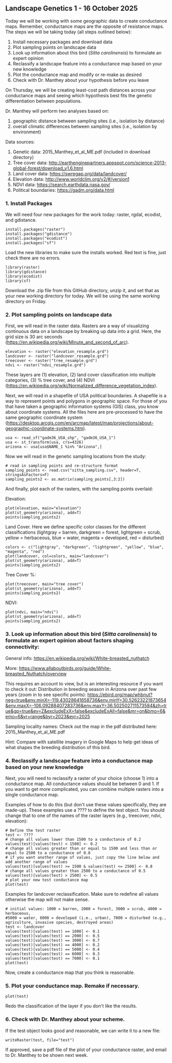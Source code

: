 ## Landscape Genetics 1 - 16 October 2025

Today we will be working with some geographic data to create conductance maps. Remember, conductance maps are the opposite
of resistance maps. The steps we will be taking today (all steps outlined below):

1. Install necessary packages and download data
2. Plot sampling points on landscape data
3. Look up information about this bird (_Sitta carolinensis_) to formulate an expert opinion
4. Reclassify a landscape feature into a conductance map based on your new knowledge
5. Plot the conductance map and modify or re-make as desired
6. Check with Dr. Manthey about your hypothesis before you leave

On Thursday, we will be creating least-cost path distances across your conductance maps and seeing which hypothesis best
fits the genetic differentiation between populations.

Dr. Manthey will perform two analyses based on:
1. geographic distance between sampling sites (i.e., isolation by distance)
2. overall climatic differences between sampling sites (i.e., isolation by environment)

Data sources:
1. Genetic data: 2015_Manthey_et_al_ME.pdf (included in download directory)
2. Tree cover data: http://earthenginepartners.appspot.com/science-2013-global-forest/download_v1.6.html
3. Land cover data: https://swregap.org/data/landcover/
4. Elevation data: http://www.worldclim.org/v2/#/version1
5. NDVI data: https://search.earthdata.nasa.gov/
6. Political boundaries: https://gadm.org/data.html

### 1. Install Packages

We will need four new packages for the work today: raster, rgdal, ecodist, and gdistance.

    install.packages("raster")
    install.packages("gdistance")
    install.packages("ecodist")
    install.packages("sf")
    
Load the new libraries to make sure the installs worked. Red text is fine, just check there are no errors. 

    library(raster)
    library(gdistance)
    library(ecodist)
    library(sf)

Download the .zip file from this GitHub directory, unzip it, and set that as your new working directory for today. We will be
using the same working directory on Friday.

### 2. Plot sampling points on landscape data

First, we will read in the raster data. Rasters are a way of visualizing continuous data on a landscape by breaking up data
into a grid. Here, the grid size is 30 arc seconds (https://en.wikipedia.org/wiki/Minute_and_second_of_arc).

    elevation <- raster("elevation_resample.grd")
    landcover <- raster("landcover_resample.grd")
    treecover <- raster("tree_resample.grd")
    ndvi <- raster("ndvi_resample.grd")
    
These layers are (1) elevation, (2) land cover classification into multiple categories, (3) % tree cover, and (4) NDVI 
(https://en.wikipedia.org/wiki/Normalized_difference_vegetation_index).

Next, we will read in a shapefile of USA political boundaries. A shapefile is a way to represent points and polygons in 
geographic space. For those of you that have taken a geographic information systems (GIS) class, you know about coordinate
systems. All the files here are pre-processed to have the same geographic coordinate system 
(https://desktop.arcgis.com/en/arcmap/latest/map/projections/about-geographic-coordinate-systems.htm). 

    usa <- read_sf("gadm36_USA_shp", "gadm36_USA_1")
    usa <- st_transform(usa, crs=4326)
    arizona <- usa[usa$NAME_1 %in% "Arizona",]

Now we will read in the genetic sampling locations from the study:

    # read in sampling points and re-structure format
    sampling_points <- read.csv("sitta_sampling.csv", header=T, stringsAsFactors=F)
    sampling_points2 <- as.matrix(sampling_points[,3:2])

And finally, plot each of the rasters, with the sampling points overlaid:

Elevation:

    plot(elevation, main="elevation")
    plot(st_geometry(arizona), add=T)
    points(sampling_points2)

Land Cover. Here we define specific color classes for the different classifications (lightgray = barren, darkgreen = forest, 
lightgreen = scrub, yellow = herbaceous, blue = water, magenta = developed, red = disturbed)
    
    colors <- c("lightgray", "darkgreen", "lightgreen", "yellow", "blue", "magenta", "red")
    plot(landcover, col=colors, main="landcover")
    plot(st_geometry(arizona), add=T)
    points(sampling_points2)

Tree Cover %:

    plot(treecover, main="tree cover")
    plot(st_geometry(arizona), add=T)
    points(sampling_points2)
    
NDVI:

    plot(ndvi, main="ndvi")
    plot(st_geometry(arizona), add=T)
    points(sampling_points2)

### 3. Look up information about this bird (_Sitta carolinensis_) to formulate an expert opinion about factors shaping connectivity:

General info: https://en.wikipedia.org/wiki/White-breasted_nuthatch

More: https://www.allaboutbirds.org/guide/White-breasted_Nuthatch/overview

This requires an account to view, but is an interesting resource if you want to check it out:
Distribution in breeding season in Arizona over past few years (zoom in to see specific points): 
https://ebird.org/map/whbnut?neg=true&env.minX=-119.43028641658736&env.minY=30.52623221873654&env.maxX=-106.09288407283736&env.maxY=36.502502711573584&zh=true&gp=true&ev=Z&excludeExX=false&excludeExAll=false&mr=on&bmo=6&emo=6&yr=range&byr=2023&eyr=2025

Sampling locality names: Check out the map in the pdf distributed here: 2015_Manthey_et_al_ME.pdf

Hint: Compare with satellite imagery in Google Maps to help get ideas of what shapes the breeding distribution of this bird.

### 4. Reclassify a landscape feature into a conductance map based on your new knowledge

Next, you will need to reclassify a raster of your choice (choose 1) into a conductance map. All conductance values should be
between 0 and 1. If you want to get more complicated, you can combine multiple rasters into a single conductance map.

Examples of how to do this (but don't use these values specifically, they are made-up). These examples use a ???? to define
the test object. You should change that to one of the names of the raster layers (e.g., treecover, ndvi, elevation):

    # Define the test raster
    test <- ????
    # change all values lower than 1500 to a conductance of 0.2
    values(test)[values(test) < 1500] <- 0.2
    # change all values greater than or equal to 1500 and less than or equal to 2500 to a conductance of 0.8
    # if you want another range of values, just copy the line below and add another range of values
    values(test)[values(test) >= 1500 & values(test) <= 2500] <- 0.8
    # change all values greater than 2500 to a conductance of 0.5
    values(test)[values(test) > 2500] <- 0.5
    # plot your new test conductance map
    plot(test)

Examples for landcover reclassification. Make sure to redefine all values otherwise the map will not make sense.

    # initial values: 1000 = barren, 2000 = forest, 3000 = scrub, 4000 = herbaceous, 
    #5000 = water, 6000 = developed (i.e., urban), 7000 = disturbed (e.g., agriculture, invasive species, destroyed areas)
    test <- landcover
    values(test)[values(test) == 1000] <- 0.1
    values(test)[values(test) == 2000] <- 0.5
    values(test)[values(test) == 3000] <- 0.7
    values(test)[values(test) == 4000] <- 0.2
    values(test)[values(test) == 5000] <- 0.4
    values(test)[values(test) == 6000] <- 0.3
    values(test)[values(test) == 7000] <- 0.1
    plot(test)

Now, create a conductance map that you think is reasonable.

### 5. Plot your conductance map. Remake if necessary.

    plot(test)

Redo the classification of the layer if you don't like the results.

### 6. Check with Dr. Manthey about your scheme. 

If the test object looks good and reasonable, we can write it to a new file:

    writeRaster(test, file="test")

If approved, save a pdf file of the plot of your conductance raster, and email to Dr. Manthey to be shown next week.
   


